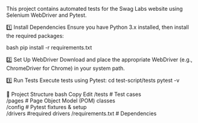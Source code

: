 This project contains automated tests for the Swag Labs website using Selenium WebDriver and Pytest.

1️⃣ Install Dependencies
Ensure you have Python 3.x installed, then install the required packages:

bash
pip install -r requirements.txt

2️⃣ Set Up WebDriver
Download and place the appropriate WebDriver (e.g., ChromeDriver for Chrome) in your system path.

3️⃣ Run Tests
Execute tests using Pytest:
cd test-script/tests
pytest -v

🔹 Project Structure
bash
Copy
Edit
/tests            # Test cases  
/pages           # Page Object Model (POM) classes  
/config  # Pytest fixtures & setup  
/drivers #required drivers
/requirements.txt # Dependencies  

